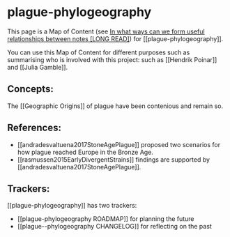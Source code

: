 # plague-phylogeography

This page is a Map of Content (see [In what ways can we form useful relationships between notes \[LONG READ\]](https://forum.obsidian.md/t/in-what-ways-can-we-form-useful-relationships-between-notes-long-read/702)) for [[plague-phylogeography]].

You can use this Map of Content for different purposes such as summarising who is involved with this project: such as [[Hendrik Poinar]] and [[Julia Gamble]].

## Concepts:

The [[Geographic Origins]] of plague have been contenious and remain so.

## References:
- [[andradesvaltuena2017StoneAgePlague]] proposed two scenarios for how plague reached Europe in the Bronze Age.
- [[rasmussen2015EarlyDivergentStrains]] findings are supported by [[andradesvaltuena2017StoneAgePlague]].

## Trackers:

[[plague-phylogeography]] has two trackers:
- [[plague-phylogeography ROADMAP]] for planning the future
- [[plague--phylogeography CHANGELOG]] for reflecting on the past